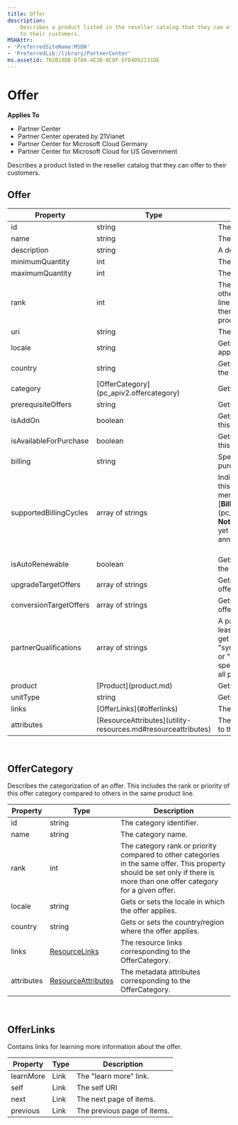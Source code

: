 ```yaml
---
title: Offer
description: 
    Describes a product listed in the reseller catalog that they can offer
    to their customers.
MSHAttr:
- 'PreferredSiteName:MSDN'
- 'PreferredLib:/library/PartnerCenter'
ms.assetid: 702B18DB-D78A-4E3B-BC8F-EFD4092131DE
---
```


# Offer


<span class="sidebar_heading" style="font-weight: bold;">Applies
To</span>

-   Partner Center
-   Partner Center operated by 21Vianet
-   Partner Center for Microsoft Cloud Germany
-   Partner Center for Microsoft Cloud for US Government

Describes a product listed in the reseller catalog that they can offer
to their customers.

## <span id="Offer"></span><span id="offer"></span><span id="OFFER"></span>Offer


<table>
<colgroup>
<col style="width: 33%" />
<col style="width: 33%" />
<col style="width: 33%" />
</colgroup>
<thead>
<tr class="header">
<th>Property</th>
<th>Type</th>
<th>Description</th>
</tr>
</thead>
<tbody>
<tr class="odd">
<td>id</td>
<td>string</td>
<td>The offer identifier.</td>
</tr>
<tr class="even">
<td>name</td>
<td>string</td>
<td>The offer name.</td>
</tr>
<tr class="odd">
<td>description</td>
<td>string</td>
<td>A description of the offer.</td>
</tr>
<tr class="even">
<td>minimumQuantity</td>
<td>int</td>
<td>The minimum quantity available.</td>
</tr>
<tr class="odd">
<td>maximumQuantity</td>
<td>int</td>
<td>The maximum quantity available.</td>
</tr>
<tr class="even">
<td>rank</td>
<td>int</td>
<td>The offer rank or priority compared to other categories in the same product line. This property should be set only if there is more than one offer for a given product line.</td>
</tr>
<tr class="odd">
<td>uri</td>
<td>string</td>
<td>The offer URI.</td>
</tr>
<tr class="even">
<td>locale</td>
<td>string</td>
<td>Gets or sets the locale in which the offer applies.</td>
</tr>
<tr class="odd">
<td>country</td>
<td>string</td>
<td>Gets or sets the country/region where the offer applies.</td>
</tr>
<tr class="even">
<td>category</td>
<td>[OfferCategory](pc_apiv2.offercategory)</td>
<td>Gets or sets the category.</td>
</tr>
<tr class="odd">
<td>prerequisiteOffers</td>
<td>string</td>
<td>Gets or sets the prerequisite offers.</td>
</tr>
<tr class="even">
<td>isAddOn</td>
<td>boolean</td>
<td>Gets or sets a value indicating whether this instance is addon.</td>
</tr>
<tr class="odd">
<td>isAvailableForPurchase</td>
<td>boolean</td>
<td>Gets or sets a value indicating whether this instance is available for purchase.</td>
</tr>
<tr class="even">
<td>billing</td>
<td>string</td>
<td>Specifies the billing type for the line item purchase: &quot;none&quot;, &quot;usage&quot;, or &quot;license&quot;.</td>
</tr>
<tr class="odd">
<td>supportedBillingCycles</td>
<td>array of strings</td>
<td>Indicates the billing cycles supported for this offer. Supported values are the member names found in [<strong>BillingCycleType</strong>](pc_sdk_models_offers.billingcycletype).
<div class="alert">
<strong>Note</strong>  The annual billing feature is not yet generally available. Support for annual billing is coming soon.
</div>
<div>
 
</div></td>
</tr>
<tr class="even">
<td>isAutoRenewable</td>
<td>boolean</td>
<td>Gets or sets a value indicating whether the offer renews automatically.</td>
</tr>
<tr class="odd">
<td>upgradeTargetOffers</td>
<td>array of strings</td>
<td>Gets or sets the list of offers that this offer can be upgraded to.</td>
</tr>
<tr class="even">
<td>conversionTargetOffers</td>
<td>array of strings</td>
<td>Gets or sets the list of offers that this offer can be converted to.</td>
</tr>
<tr class="odd">
<td>partnerQualifications</td>
<td>array of strings</td>
<td>A partner must be qualified to sell at least one of the specified offer types to get the specific offer, such as &quot;none&quot;, &quot;syndication&quot;, &quot;education&quot;, &quot;nonprofit&quot;, or &quot;government&quot;. If no qualifications are specified, then the offer is available to all partners.</td>
</tr>
<tr class="even">
<td>product</td>
<td>[Product](product.md)</td>
<td>Gets or sets the product.</td>
</tr>
<tr class="odd">
<td>unitType</td>
<td>string</td>
<td>Gets or sets the type of the unit.</td>
</tr>
<tr class="even">
<td>links</td>
<td>[OfferLinks](#offerlinks)</td>
<td>The offer's &quot;lean more&quot; link.</td>
</tr>
<tr class="odd">
<td>attributes</td>
<td>[ResourceAttributes](utility-resources.md#resourceattributes)</td>
<td>The metadata attributes corresponding to the offer.</td>
</tr>
</tbody>
</table>

 

## <span id="OfferCategory"></span><span id="offercategory"></span><span id="OFFERCATEGORY"></span>OfferCategory


Describes the categorization of an offer. This includes the rank or
priority of this offer category compared to others in the same product
line.

| Property   | Type                                                           | Description                                                                                                                                                                |
|------------|----------------------------------------------------------------|----------------------------------------------------------------------------------------------------------------------------------------------------------------------------|
| id         | string                                                         | The category identifier.                                                                                                                                                   |
| name       | string                                                         | The category name.                                                                                                                                                         |
| rank       | int                                                            | The category rank or priority compared to other categories in the same offer. This property should be set only if there is more than one offer category for a given offer. |
| locale     | string                                                         | Gets or sets the locale in which the offer applies.                                                                                                                        |
| country    | string                                                         | Gets or sets the country/region where the offer applies.                                                                                                                   |
| links      | [ResourceLinks](utility-resources.md#resourcelinks)           | The resource links corresponding to the OfferCategory.                                                                                                                     |
| attributes | [ResourceAttributes](utility-resources.md#resourceattributes) | The metadata attributes corresponding to the OfferCategory.                                                                                                                |

 

## <span id="OfferLinks"></span><span id="offerlinks"></span><span id="OFFERLINKS"></span>OfferLinks


Contains links for learning more information about the offer.

| Property  | Type | Description                 |
|-----------|------|-----------------------------|
| learnMore | Link | The "learn more" link.      |
| self      | Link | The self URI                |
| next      | Link | The next page of items.     |
| previous  | Link | The previous page of items. |

 

 

 




